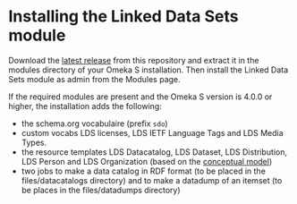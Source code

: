 # Installing the Linked Data Sets module

Download the [latest release](https://github.com/netwerk-digitaal-erfgoed/Omeka-S-Module-LinkedDataSets/releases) from this repository and extract it in the modules directory of your Omeka S installation. Then install the Linked Data Sets module as admin from the Modules page.

If the required modules are present and the Omeka S version is 4.0.0 or higher, the installation adds the following:
- the schema.org vocabulaire (prefix `sdo`)
- custom vocabs LDS licenses, LDS IETF Language Tags and LDS Media Types.
- the resource templates LDS Datacatalog, LDS Dataset, LDS Distribution, LDS Person and LDS Organization (based on the [conceptual model](ConceptualModel.md))
- two jobs to make a data catalog in RDF format (to be placed in the files/datacatalogs directory) and to make a datadump of an itemset (to be places in the files/datadumps directory)